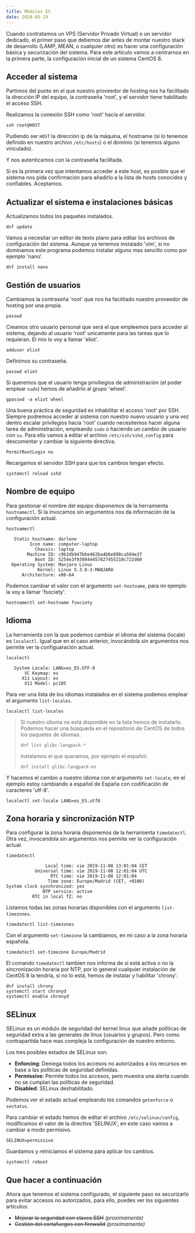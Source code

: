 ```yaml
---
title: Módulos ES
date: 2020-05-19
---
```


Cuando contratamos un VPS (Servidor Privado Virtual) o un servidor dedicado, el primer paso que debemos dar antes de montar nuestro stack de desarrollo (LAMP, MEAN, o cualquier otro) es hacer una configuración básica y securización del sistema. Para este artículo vamos a centrarnos en la primera parte, la configuración inicial de un sistema CentOS 8.

## Acceder al sistema

Partimos del punto en el que nuestro proveedor de hosting nos ha facilitado la dirección IP del equipo, la contraseña 'root', y el servidor tiene habilitado el acceso SSH.

Realizamos la conexión SSH como 'root' hacia el servidor.

```shell
ssh root@HOST
```

Pudiendo ser `HOST` la dirección ip de la máquina, el hostname (si lo tenemos definido en nuestro archivo `/etc/hosts`) o el dominio (si tenemos alguno vinculado).

Y nos autenticamos con la contraseña facilitada.

Si es la primera vez que intentamos acceder a este host, es posible que el sistema nos pida confirmación para añadirlo a la lista de hosts conocidos y confiables. Aceptamos.

## Actualizar el sistema e instalaciones básicas

Actualizamos todos los paquetes instalados.

```shell
dnf update
```

Vamos a necesitar un editor de texto plano para editar los archivos de configuración del sistema. Aunque ya tenemos instalado 'vim', si no dominamos este programa podemos instalar alguno mas sencillo como por ejemplo 'nano'.

```shell
dnf install nano
```

## Gestión de usuarios

Cambiamos la contraseña 'root' que nos ha facilitado nuestro proveedor de hosting por una propia.

```shell
passwd
```

Creamos otro usuario personal que será el que empleemos para acceder al sistema, dejando al usuario 'root' unicamente para las tareas que lo requieran. El mio lo voy a llamar 'eliot'.

```shell
adduser eliot
```

Definimos su contraseña.

```shell
passwd eliot
```

Si queremos que el usuario tenga priviliegios de administración (el poder emplear `sudo`) hemos de añadirlo al grupo 'wheel'.

```shell
gpasswd -a eliot wheel
```

Una buena práctica de seguridad es inhabilitar el acceso 'root' por SSH. Siempre podremos acceder al sistema con nuestro nuevo usuario y una vez dentro escalar privilegios hacia 'root' cuando necesitemos hacer alguna tarea de administración, empleando `sudo` o haciendo un cambio de usuario con `su`. Para ello vamos a editar el archivo `/etc/ssh/sshd_config` para descomentar y cambiar la siguiente directiva.

```properties /etc/ssh/sshd_config
PermitRootLogin no
```

Recargamos el servidor SSH para que los cambios tengan efecto.

```shell
systemctl reload sshd
```

## Nombre de equipo

Para gestionar el nombre del equipo disponemos de la herramienta `hostnamectl`. Si la invocamos sin argumentos nos da información de la configuración actual.

```shell
hostnamectl
```

```text
   Static hostname: darlene
         Icon name: computer-laptop
           Chassis: laptop
        Machine ID: c9b2db947bbe462ba4b6e898ca504e37
           Boot ID: 5254e3f939844457827455210c722d60
  Operating System: Manjaro Linux
            Kernel: Linux 5.3.8-3-MANJARO
      Architecture: x86-64
```

Podemos cambiar el valor con el argumento `set-hostname`, para mi ejemplo la voy a llamar 'fsociety'.

```shell
hostnamectl set-hostname fsociety
```

## Idioma

La herramienta con la que podemos cambiar el idioma del sistema (locale) es `localectl`. Igual que en el caso anterior, invocándola sin argumentos nos permite ver la configuaración actual.

```shell
localectl
```

```text
   System Locale: LANG=es_ES.UTF-8
       VC Keymap: es
      X11 Layout: es
       X11 Model: pc105
```

Para ver una lista de los idiomas instalados en el sistema podemos emplear el argumento `list-locales`.

```shell
localectl list-locales
```

> Si nuestro idioma no está disponible en la lista hemos de instalarlo. Podemos hacer una búsqueda en el repositorio de CentOS de todos los paquetes de idiomas.
>
> ```shell
> dnf list glibc-langpack-*
> ```
>
> Instalamos el que queramos, por ejemplo el español.
>
> ```shell
> dnf install glibc-langpack-es
> ```

Y hacemos el cambio a nuestro idioma con el argumento `set-locale`, en el ejemplo estoy cambiando a español de España con codificación de caracteres 'utf-8'.

```shell
localectl set-locale LANG=es_ES.utf8
```

## Zona horaria y sincronización NTP

Para configurar la zona horaria disponemos de la herramienta `timedatectl`. Otra vez, invocandola sin argumentos nos permite ver la configuración actual.

```shell
timedatectl
```

```text
               Local time: vie 2019-11-08 13:01:04 CET
           Universal time: vie 2019-11-08 12:01:04 UTC
                 RTC time: vie 2019-11-08 12:01:04
                Time zone: Europe/Madrid (CET, +0100)
System clock synchronized: yes
              NTP service: active
          RTC in local TZ: no
```

Listamos todas las zonas horarias disponibles con el argumento `list-timezones`.

```shell
timedatectl list-timezones
```

Con el argumento `set-timezone` la cambiamos, en mi caso a la zona horaria española.

```shell
timedatectl set-timezone Europe/Madrid
```

El comando `timedatectl` tambien nos informa de si está activa o no la sincronización horaria por NTP, por lo general cualquier instalación de CentOS 8 la tendría, si no lo está, hemos de instalar y habilitar 'chrony'.

```shell
dnf install chrony
systemctl start chronyd
systemctl enable chronyd
```

## SELinux

SELinux es un módulo de seguridad del kernel linux que añade politicas de seguridad extra a las generales de linux (usuarios y grupos). Pero como contrapartida hace mas compleja la configuración de nuestro entorno.

Los tres posibles estados de SELinux son:

- **Enforcing**: Deniega todos los accesos no autorizados a los recursos en base a las políticas de seguridad definidas.
- **Permissive**: Permite todos los accesos, pero muestra una alerta cuando no se cumplan las políticas de seguridad.
- **Disabled**: SELinux deshabilitado.

Podemos ver el estado actual empleando los comandos `getenforce` o `sestatus`.

Para cambiar el estado hemos de editar el archivo `/etc/selinux/config`, modificamos el valor de la directiva 'SELINUX', en este caso vamos a cambiar a modo permisivo.

```properties /etc/selinux/config
SELINUX=permissive
```

Guardamos y reiniciamos el sistema para aplicar los cambios.

```shell
systemctl reboot
```

## Que hacer a continuación

Ahora que tenemos el sistema configurado, el siguiente paso es securizarlo para evitar accesos no autorizados, para ello, puedes ver los siguientes artículos:

- ~~Mejorar la seguridad con claves SSH~~ *(proximamente)*
- ~~Gestión del cortafuegos con firewalld~~ *(proximamente)*
